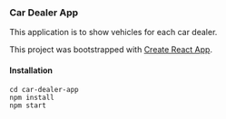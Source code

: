 ### Car Dealer App

This application is to show vehicles for each car dealer.

This project was bootstrapped with [Create React App](https://github.com/facebookincubator/create-react-app).

#### Installation

```shell
cd car-dealer-app
npm install
npm start
```